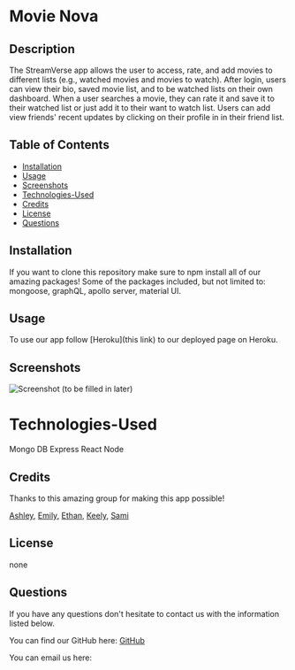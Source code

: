 # Movie Nova

## Description

The StreamVerse app allows the user to access, rate, and add movies to different lists (e.g., watched movies and movies to watch). After login, users can view their bio, saved movie list, and to be watched lists on their own dashboard. When a user searches a movie, they can rate it and save it to their watched list or just add it to their want to watch list. Users can add view friends' recent updates by clicking on their profile in in their friend list. 

## Table of Contents
* [Installation](#installation)
* [Usage](#usage)
* [Screenshots](#screenshots)
* [Technologies-Used](#technologies-used)
* [Credits](#credits)
* [License](#license)
* [Questions](#questions)

## Installation

If you want to clone this repository make sure to npm install all of our amazing packages! Some of the packages included, but not limited to: mongoose, graphQL, apollo server, material UI.

## Usage

To use our app follow [Heroku](this link) to our deployed page on Heroku.


## Screenshots

![Screenshot]() (to be filled in later)

# Technologies-Used

Mongo DB
Express
React
Node

## Credits
Thanks to this amazing group for making this app possible!

[Ashley](https://github.com/Ashleyg5),
[Emily](https://github.com/emilymclean94),
[Ethan](https://github.com/EGARRISXN),
[Keely](https://github.com/keelyybug),
[Sami](https://github.com/sweetkloid)


## License
none

## Questions
If you have any questions don't hesitate to contact us with the information listed below.

You can find our GitHub here: [GitHub](https://github.com/emilymclean94/stream_verse)

You can email us here: 